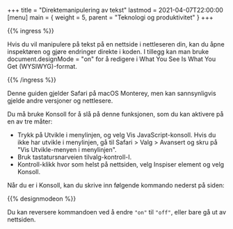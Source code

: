 +++
title = "Direktemanipulering av tekst"
lastmod = 2021-04-07T22:00:00
[menu]
main = { weight = 5, parent = "Teknologi og produktivitet" }
+++

{{% ingress %}}

Hvis du vil manipulere på tekst på en nettside i nettleseren din, kan du åpne inspektøren
og gjøre endringer direkte i koden. I tillegg kan man bruke document.designMode = "on"
for å redigere i What You See Is What You Get (WYSIWYG)-format.

{{% /ingress %}}

Denne guiden gjelder Safari på macOS Monterey, men kan sannsynligvis gjelde andre versjoner
og nettlesere.

Du må bruke Konsoll for å slå på denne funksjonen, som du kan aktivere på en av tre måter:

- Trykk på Utvikle i menylinjen, og velg Vis JavaScript-konsoll. Hvis du ikke har utvikle
i menylinjen, gå til Safari > Valg > Avansert og skru på "Vis Utvikle-menyen i menylinjen".
- Bruk tastatursnarveien tilvalg-kontroll-I.
- Kontroll-klikk hvor som helst på nettsiden, velg Inspiser element og velg Konsoll.

Når du er i Konsoll, kan du skrive inn følgende kommando nederst på siden:

{{% designmodeon %}}

Du kan reversere kommandoen ved å endre ```"on"``` til ```"off"```, eller bare
gå ut av nettsiden.
